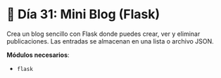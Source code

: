 # 📘 Día 31: Mini Blog (Flask)

Crea un blog sencillo con Flask donde puedes crear, ver y eliminar publicaciones. Las entradas se almacenan en una lista
o archivo JSON.

**Módulos necesarios**:

- `flask`